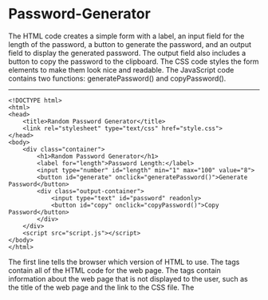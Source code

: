 # Password-Generator

The HTML code creates a simple form with a label, an input field for the length of the password, a button to generate the password, and an output field to display the generated password. The output field also includes a button to copy the password to the clipboard. The CSS code styles the form elements to make them look nice and readable. The JavaScript code contains two functions: generatePassword() and copyPassword().

---

```
<!DOCTYPE html>
<html>
<head>
	<title>Random Password Generator</title>
	<link rel="stylesheet" type="text/css" href="style.css">
</head>
<body>
	<div class="container">
		<h1>Random Password Generator</h1>
		<label for="length">Password Length:</label>
		<input type="number" id="length" min="1" max="100" value="8">
		<button id="generate" onclick="generatePassword()">Generate Password</button>
		<div class="output-container">
			<input type="text" id="password" readonly>
			<button id="copy" onclick="copyPassword()">Copy Password</button>
		</div>
	</div>
	<script src="script.js"></script>
</body>
</html>
```

The first line <!DOCTYPE html> tells the browser which version of HTML to use.
The <html> tags contain all of the HTML code for the web page.
The <head> tags contain information about the web page that is not displayed to the user, such as the title of the web page and the link to the CSS file.
The <title> tag sets the title of the web page that is displayed in the browser's title bar.
The <link> tag links to the CSS file that styles the web page.
The <body> tags contain all of the visible content of the web page.
The <form> tags create a form that the user can interact with.
The <label> tags provide a label for an input field.
The for attribute of the <label> tags links the label to the corresponding input field using the id attribute.
The <input> tags create input fields for the user to enter data.
The type attribute of the <input> tags specifies the type of input field.
The id attribute of the <input> tags creates a unique identifier for the input field that is used to reference it in the JavaScript code.
The name attribute of the <input> tags specifies the name of the input field that is used when the form is submitted.
The <button> tags create a button that the user can click to perform an action.
The onclick attribute of the <button> tags calls a JavaScript function when the button is clicked.
The readonly attribute of the output <input> tag makes it so that the user can't edit the generated password.
The <script> tag links to the JavaScript file that contains the code to generate and copy the password.
	
---

```
.container {
	max-width: 600px;
	margin: 0 auto;
	padding: 20px;
}

h1 {
	text-align: center;
}

label {
	display: inline-block;
	margin-bottom: 10px;
}

input[type="number"] {
	display: inline-block;
	margin-right: 10px;
	padding: 5px;
	border: 1px solid #ccc;
	border-radius: 3px;
	width: 50px;
}

button {
	display: inline-block;
	padding: 5px 10px;
	border: none;
	border-radius: 3px;
	background-color: #4CAF50;
	color: #fff;
	cursor: pointer;
}

button:hover {
	background-color: #3e8e41;
}

.output-container {
	margin-top: 20px;
	display: flex;
	align-items: center;
}

#password {
	flex-grow: 1;
	margin-right: 10px;
	padding: 5px;
	border: 1px solid #ccc;
	border-radius: 3px;
	font-family: monospace;
}

#copy {
	border: none;
	background-color: #fff;
	color: #4CAF50;
	cursor: pointer;
}

```
	
The form selector applies styles to the entire form element. <br>
margin, padding, and border properties set the margin, padding, and border of the form element respectively. <br>
border-radius property sets the rounded corners of the form element. <br>
width property sets the width of the form element. <br>
font-family property sets the font used for the text in the form element. <br>
The label selector applies styles to all the label elements in the form. <br>
display: inline-block property makes the label elements display next to each other. <br>
width property sets the width of the label elements. <br>
text-align property sets the horizontal alignment of the text in the label elements. <br>
margin-right property sets the right margin of the label elements. <br>
The input[type="number"] and input[type="text"] selectors apply styles to the input fields with type attribute set to number and text respectively. <br>
padding property sets the padding of the input fields. <br>
margin-bottom property sets the bottom margin of the input fields. <br>
border-radius property sets the rounded corners of the input fields. <br>
border property sets the border of the input fields. <br>
font-size property sets the font size of the text in the input fields. <br>
The button selector applies styles to all the button elements. <br>
padding property sets the padding of the button elements. <br>
background-color property sets the background color of the button elements. <br>
color property sets the text color of the button elements. <br>
border property sets the border of the button elements. <br>
border-radius property sets the rounded corners of the button elements. <br>
font-size property sets the font size of the text in the button elements. <br>
cursor property changes the shape of the cursor when hovering over the button element. <br>
The button:hover selector applies styles to the button element when the mouse pointer is hovering over it. <br>
background-color property sets the background color of the button element when the mouse pointer is hovering over it. <br>
	
---

```
function generatePassword() {
	const length = document.getElementById("length").value;
	const characters = "ABCDEFGHIJKLMNOPQRSTUVWXYZabcdefghijklmnopqrstuvwxyz0123456789!@#$%^&*()_+{}[];:<>,.?/~`";
	let password = "";
	for (let i = 0; i < length; i++) {
		password += characters.charAt(Math.floor(Math.random() * characters.length));
	}
	document.getElementById("password").value = password;
}
```

The generatePassword() function gets the length of the password from the input field by using the getElementById() method to get the element with the id "length" and then accessing its value property. It then creates a string of all the characters that can be used in the password by using a string of uppercase and lowercase letters, numbers, and special characters. Finally, it generates a random password of the specified length using a loop that runs length number of times. In each iteration of the loop, it generates a random character from the characters string by using the charAt() method and passing in a random index generated by the Math.random() function. The generated character is then added to the password string using the += operator. Once the loop is finished, the generated password is displayed in the output field by using the getElementById() method to get the element with the id "password" and then setting its value property to the password string.

```
function copyPassword() {
	const password = document.getElementById("password");
	password.select();
	password.setSelectionRange(0, 99999); // For mobile devices
	document.execCommand("copy");
	alert("Password copied to clipboard!");
}
```

The copyPassword() function copies the password from the output field to the clipboard when the user clicks the "Copy Password" button. It first gets a reference to the output field by using the getElementById() method to get the element with the id "password". It then selects the text in the output field by calling the select() method on the element, followed by the setSelectionRange() method with the values of 0 and 99999 as arguments (the latter value is used for mobile devices). Finally, it calls the execCommand() method with the argument "copy" to copy the selected text to the clipboard. It then displays an alert message to the user to indicate that the password has been copied.

Overall, this code demonstrates how to use HTML, CSS, and JavaScript to create a simple password generator that can be customized by the user, and how to use JavaScript to interact with the DOM and manipulate the content of HTML elements. The generatePassword() function also illustrates the use of loops and random number generation in JavaScript. The copyPassword() function demonstrates how to use the execCommand() method to interact with the user's system clipboard.

[Try it out here](https://chengus.github.io/Password-Generator/)

